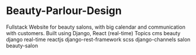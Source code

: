 # Beauty-Parlour-Design
Fullstack Website for beauty salons, with big calendar and communication with customers. Built using Django, React (real-time)  Topics cms beauty django real-time reactjs django-rest-framework scss django-channels salon beauty-salon

